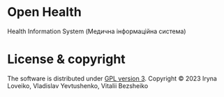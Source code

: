 # Open Health
Health Information System (Медична інформаційна система)
# License & copyright 
The software is distributed under [GPL version 3](https://www.gnu.org/licenses/gpl-3.0.en.html). Copyright &copy; 2023 Iryna Loveiko, Vladislav Yevtushenko, Vitalii Bezsheiko
